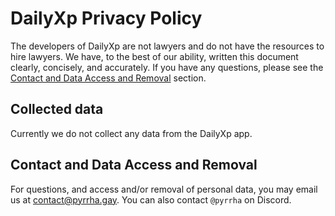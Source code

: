 # DailyXp Privacy Policy

The developers of DailyXp are not lawyers and do not have the resources to hire lawyers.
We have, to the best of our ability, written this document clearly, concisely, and accurately.
If you have any questions, please see the [Contact and Data Access and Removal](#contact-and-data-access-and-removal) section.

## Collected data
Currently we do not collect any data from the DailyXp app.

## Contact and Data Access and Removal
For questions, and access and/or removal of personal data, you may email us at [contact@pyrrha.gay](mailto:contact@pyrrha.gay).
You can also contact `@pyrrha` on Discord.
